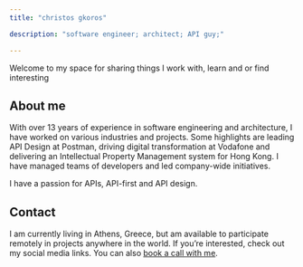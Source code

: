 ```yaml
---
title: "christos gkoros"

description: "software engineer; architect; API guy;"

---
```

Welcome to my space for sharing things I work with, learn and or find interesting

## About me

With over 13 years of experience in software engineering and architecture, I have worked on various industries and projects.
Some highlights are leading API Design at Postman, driving digital transformation at Vodafone and delivering an Intellectual Property Management system for Hong Kong.
I have managed teams of developers and led company-wide initiatives.

I have a passion for APIs, API-first and API design.

## Contact

I am currently living in Athens, Greece, but am available to participate remotely in projects anywhere in the world.
If you’re interested, check out my social media links. You can also [book a call with me](https://topmate.io/christos_gkoros).